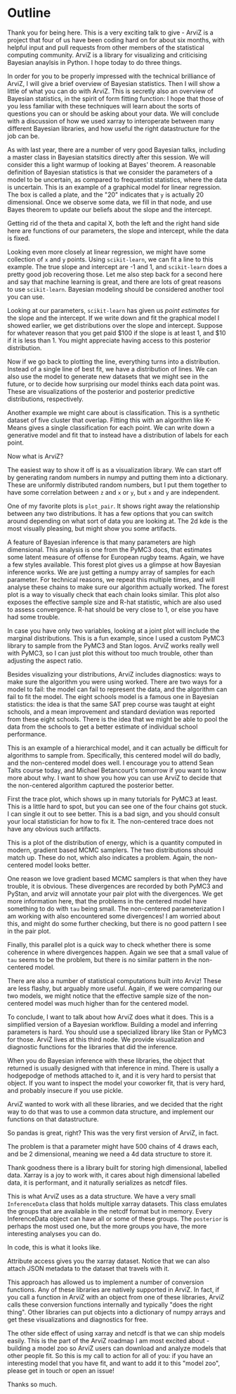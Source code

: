 
# Outline

Thank you for being here. This is a very exciting talk to give - ArviZ is a project that four of us have been coding hard on for about six months, with helpful input and pull requests from other members of the statistical computing community. ArviZ is a library for visualizing and criticising Bayesian anaylsis in Python. I hope today to do three things.


In order for you to be properly impressed with the technical brilliance of ArviZ, I will give a brief overview of Bayesian statistics. Then I will show a little of what you can do with ArviZ. This is secretly also an overview of Bayesian statistics, in the spirit of form fitting function: I hope that those of you less familiar with these techniques will learn about the sorts of questions you can or should be asking about your data. We will conclude with a discussion of how we used xarray to interoperate between many different Bayesian libraries, and how useful the right datastructure for the job can be.


As with last year, there are a number of very good Bayesian talks, including a master class in Bayesian statsitics directly after this session. We will consider this a light warmup of looking at Bayes' theorem. A reasonable definition of Bayesian statistics is that we consider the parameters of a model to be uncertain, as compared to frequentist statistics, where the data is uncertain. This is an example of a graphical model for linear regression. The box is called a plate, and the "20" indicates that `y` is actually 20 dimensional. Once we observe some data, we fill in that node, and use Bayes theorem to update our beliefs about the slope and the intercept.


Getting rid of the theta and capital X, both the left and the right hand side here are functions of our parameters, the slope and intercept, while the data is fixed.


Looking even more closely at linear regression, we might have some collection of `x` and `y` points. Using `scikit-learn`, we can fit a line to this example. The true slope and intercept are -1 and 1, and `scikit-learn` does a pretty good job recovering those. Let me also step back for a second here and say that machine learning is great, and there are lots of great reasons to use `scikit-learn`. Bayesian modeling should be considered another tool you can use.


Looking at our parameters, `scikit-learn` has given us *point estimates* for the slope and the intercept. If we write down and fit the graphical model I showed earlier, we get distributions over the slope and intercept. Suppose for whatever reason that you get paid $100 if the slope is at least 1, and $10 if it is less than 1. You might appreciate having access to this posterior distribution.


Now if we go back to plotting the line, everything turns into a distribution. Instead of a single line of best fit, we have a distribution of lines. We can also use the model to generate new datasets that we might see in the future, or to decide how surprising our model thinks each data point was. These are visualizations of the posterior and posterior predictive distributions, respectively.


Another example we might care about is classification. This is a synthetic dataset of five cluster that overlap. Fitting this with an algorithm like K-Means gives a single classification for each point. We can write down a generative model and fit that to instead have a distribution of labels for each point.


Now what is ArviZ?


The easiest way to show it off is as a visualization library. We can start off by generating random numbers in numpy and putting them into a dictionary. These are uniformly distributed random numbers, but I put them together to have some correlation between `z` and `x` or `y`, but `x` and `y` are independent.


One of my favorite plots is `plot_pair`. It shows right away the relationship between any two distributions. It has a few options that you can switch around depending on what sort of data you are looking at. The 2d kde is the most visually pleasing, but might show you some artifacts.


A feature of Bayesian inference is that many parameters are high dimensional. This analysis is one from the PyMC3 docs, that estimates some latent measure of offense for European rugby teams. Again, we have a few styles available. This forest plot gives us a glimpse at how Bayesian inference works. We are just getting a numpy array of samples for each parameter. For technical reasons, we repeat this multiple times, and will analyse these chains to make sure our algorithm actually worked. The forest plot is a way to visually check that each chain looks similar. This plot also exposes the effective sample size and R-hat statistic, which are also used to assess convergence. R-hat should be very close to 1, or else you have had some trouble.


In case you have only two variables, looking at a joint plot will include the marginal distributions. This is a fun example, since I used a custom PyMC3 library to sample from the PyMC3 and Stan logos. ArviZ works really well with PyMC3, so I can just plot this without too much trouble, other than adjusting the aspect ratio.


Besides visualizing your distributions, ArviZ includes diagnostics: ways to make sure the algorithm you were using worked. There are two ways for a model to fail: the model can fail to represent the data, and the algorithm can fail to fit the model. The eight schools model is a famous one in Bayesian statistics: the idea is that the same SAT prep course was taught at eight schools, and a mean improvement and standard deviation was reported from these eight schools. There is the idea that we might be able to pool the data from the schools to get a better estimate of individual school performance.

This is an example of a hierarchical model, and it can actually be difficult for algorithms to sample from. Specifically, this centered model will do badly, and the non-centered model does well. I encourage you to attend Sean Talts course today, and Michael Betancourt's tomorrow if you want to know more about why. I want to show you how you can use ArviZ to decide that the non-centered algorithm captured the posterior better.


First the trace plot, which shows up in many tutorials for PyMC3 at least. This is a little hard to spot, but you can see one of the four chains got stuck. I can single it out to see better. This is a bad sign, and you should consult your local statistician for how to fix it. The non-centered trace does not have any obvious such artifacts.


This is a plot of the distribution of energy, which is a quantity computed in modern, gradient based MCMC samplers. The two distributions should match up. These do not, which also indicates a problem. Again, the non-centered model looks better.


One reason we love gradient based MCMC samplers is that when they have trouble, it is obvious. These divergences are recorded by both PyMC3 and PyStan, and arviz will annotate your pair plot with the divergences. We get more information here, that the problems in the centered model have something to do with `tau` being small. The non-centered parameterization I am working with also encountered some divergences! I am worried about this, and might do some further checking, but there is no good pattern I see in the pair plot.


Finally, this parallel plot is a quick way to check whether there is some coherence in where divergences happen. Again we see that a small value of `tau` seems to be the problem, but there is no similar pattern in the non-centered model.


There are also a number of statistical computations built into Arviz! These are less flashy, but arguably more useful. Again, if we were comparing our two models, we might notice that the effective sample size of the non-centered model was much higher than for the centered model.


To conclude, I want to talk about how ArviZ does what it does. This is a simplified version of a Bayesian workflow. Building a model and inferring parameters is hard. You should use a specialized library like Stan or PyMC3 for those. ArviZ lives at this third node. We provide visualization and diagnostic functions for the libraries that did the inference.


When you do Bayesian inference with these libraries, the object that returned is usually designed with that inference in mind. There is usally a hodgepodge of methods attached to it, and it is very hard to persist that object. If you want to inspect the model your coworker fit, that is very hard, and probably insecure if you use pickle.

ArviZ wanted to work with all these libraries, and we decided that the right way to do that was to use a common data structure, and implement our functions on that datastructure.


So pandas is great, right? This was the very first version of ArviZ, in fact.


The problem is that a parameter might have 500 chains of 4 draws each, and be 2 dimensional, meaning we need a 4d data structure to store it.


Thank goodness there is a library built for storing high dimensional, labelled data. Xarray is a joy to work with, it cares about high dimensional labelled data, it is performant, and it naturally serializes as netcdf files.


This is what ArviZ uses as a data structure. We have a very small `InferenceData` class that holds multiple xarray datasets. This class emulates the groups that are available in the netcdf format but in memory. Every InferenceData object can have all or some of these groups. The `posterior` is perhaps the most used one, but the more groups you have, the more interesting analyses you can do.


In code, this is what it looks like.


Attribute access gives you the xarray dataset. Notice that we can also attach JSON metadata to the dataset that travels with it.


This approach has allowed us to implement a number of conversion functions. Any of these libraries are natively supported in ArviZ. In fact, if you call a function in ArviZ with an object from one of these libraries, ArviZ calls these conversion functions internally and typically "does the right thing". Other libraries can put objects into a dictionary of numpy arrays and get these visualizations and diagnostics for free.


The other side effect of using xarray and netcdf is that we can ship models easily. This is the part of the ArviZ roadmap I am most excited about - building a model zoo so ArviZ users can download and analyze models that other people fit. So this is my call to action for all of you: if you have an interesting model that you have fit, and want to add it to this "model zoo", please get in touch or open an issue!

Thanks so much.
